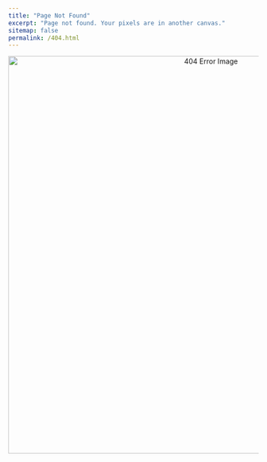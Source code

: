 ```yaml
---
title: "Page Not Found"
excerpt: "Page not found. Your pixels are in another canvas."
sitemap: false
permalink: /404.html
---
```


<div style="text-align: center;">
    <img src="https://static.vecteezy.com/system/resources/previews/008/568/882/original/website-page-not-found-error-404-robot-character-broken-chatbot-mascot-disabled-site-on-technical-work-web-design-template-cartoon-online-bot-crash-accident-robotic-assistance-failure-eps-vector.jpg" alt="404 Error Image" width="800"/>
</div>